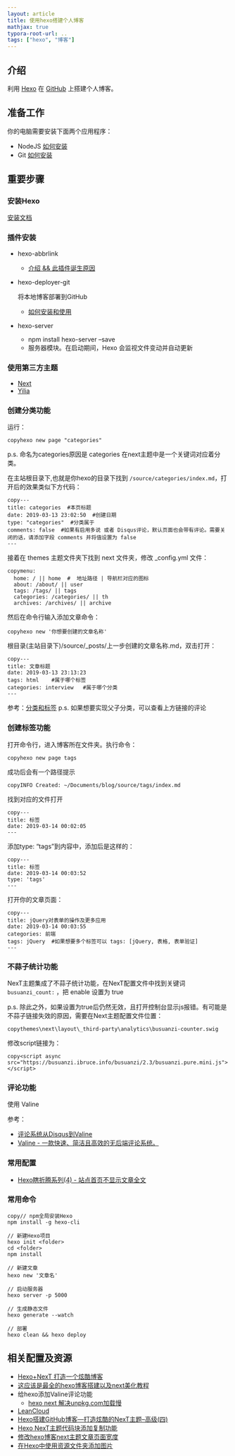 ```yaml
---
layout: article
title: 使用hexo搭建个人博客
mathjax: true
typora-root-url: ..
tags: ["hexo", "博客"]
---
```


## 介绍

利用 [Hexo](https://hexo.io/zh-cn/) 在 [GitHub](https://baike.baidu.com/item/github/10145341?fr=aladdin) 上搭建个人博客。

## 准备工作

你的电脑需要安装下面两个应用程序：

- NodeJS [如何安装](http://www.runoob.com/nodejs/nodejs-install-setup.html)
- Git [如何安装](http://www.runoob.com/git/git-install-setup.html)

## 重要步骤

### 安装Hexo

[安装文档](https://hexo.io/zh-cn/docs/)

### 插件安装

- hexo-abbrlink

  - [介绍 && 此插件诞生原因](https://post.zz173.com/detail/hexo-abbrlink.html)

- hexo-deployer-git

   

  将本地博客部署到GitHub

  - [如何安装和使用](https://hexo.io/zh-cn/docs/deployment.html#Git)

- hexo-server

  - npm install hexo-server –save
  - 服务器模块。在启动期间，Hexo 会监视文件变动并自动更新

### 使用第三方主题

- [Next](https://github.com/iissnan/hexo-theme-next)
- [Yilia](https://github.com/litten/hexo-theme-yilia)

### 创建分类功能

运行：

```
copyhexo new page "categories"
```

p.s. 命名为categories原因是 categories 在next主题中是一个关键词对应着分类。

在主站根目录下,也就是你hexo的目录下找到 `/source/categories/index.md`，打开后的效果类似下方代码：

```
copy---
title: categories  #本页标题
date: 2019-03-13 23:02:50  #创建日期
type: "categories" 	#分类属于
comments: false  #如果有启用多说 或者 Disqus评论，默认页面也会带有评论。需要关闭的话，请添加字段 comments 并将值设置为 false
---
```

接着在 themes 主题文件夹下找到 next 文件夹，修改 _config.yml 文件：

```
copymenu:
  home: / || home  #  地址路径 | 导航栏对应的图标
  about: /about/ || user
  tags: /tags/ || tags
  categories: /categories/ || th
  archives: /archives/ || archive
```

然后在命令行输入添加文章命令：

```
copyhexo new '你想要创建的文章名称'
```

根目录(主站目录下)/source/_posts/上一步创建的文章名称.md，双击打开：

```
copy---
title: 文章标题
date: 2019-03-13 23:13:23
tags: html    #属于哪个标签
categories: interview   #属于哪个分类
---
```

参考：[分类和标签](https://hexo.io/zh-cn/docs/front-matter.html#分类和标签)
p.s. 如果想要实现父子分类，可以查看上方链接的评论

### 创建标签功能

打开命令行，进入博客所在文件夹。执行命令：

```
copyhexo new page tags
```



成功后会有一个路径提示

```
copyINFO Created: ~/Documents/blog/source/tags/index.md
```



找到对应的文件打开

```
copy---
title: 标签
date: 2019-03-14 00:02:05
---
```



添加type: “tags”到内容中，添加后是这样的：

```
copy---
title: 标签
date: 2019-03-14 00:03:52
type: 'tags'
---
```



打开你的文章页面：

```
copy---
title: jQuery对表单的操作及更多应用
date: 2019-03-14 00:03:55
categories: 前端
tags: jQuery  #如果想要多个标签可以 tags: [jQuery, 表格, 表单验证]
---
```



### 不蒜子统计功能

NexT主题集成了不蒜子统计功能，在NexT配置文件中找到关键词 `busuanzi_count:` ，把 enable 设置为 true

p.s. 除此之外，如果设置为true后仍然无效，且打开控制台显示js报错。有可能是不蒜子链接失效的原因，需要在Next主题配置文件位置：

```
copythemes\next\layout\_third-party\analytics\busuanzi-counter.swig
```



修改script链接为：

```
copy<script async src="https://busuanzi.ibruce.info/busuanzi/2.3/busuanzi.pure.mini.js"></script>
```



### 评论功能

使用 Valine

参考：

- [评论系统从Disqus到Valine](https://www.jianshu.com/p/532acf1d41c1)
- [Valine - 一款快速、简洁且高效的无后端评论系统。](https://valine.js.org/)

### 常用配置

- [Hexo瞎折腾系列(4) - 站点首页不显示文章全文](https://blog.csdn.net/lewky_liu/article/details/81277337)

### 常用命令

```
copy// npm全局安装Hexo
npm install -g hexo-cli

// 新建Hexo项目
hexo init <folder>
cd <folder>
npm install

// 新建文章
hexo new '文章名'

// 启动服务器
hexo server -p 5000

// 生成静态文件
hexo generate --watch

// 部署
hexo clean && hexo deploy
```

## 相关配置及资源

- [Hexo+NexT 打造一个炫酷博客](https://juejin.im/post/5bcd2d395188255c3b7dc1db#heading-42)
- [这应该是最全的hexo博客搭建以及next美化教程](https://me.idealli.com/post/e8d13fc.html)
- 给hexo添加Valine评论功能
  - [hexo next 解决unpkg.com加载慢](https://blog.csdn.net/qq_21808961/article/details/84639436)
- [LeanCloud](https://leancloud.cn/)
- [Hexo搭建GitHub博客—打造炫酷的NexT主题–高级(四)](https://eirunye.github.io/2018/09/15/Hexo搭建GitHub博客—打造炫酷的NexT主题—高级—四/)
- [Hexo NexT主题代码块添加复制功能](http://www.missfli.com/2018/06/19/github-hexo-next-08.html)
- [修改hexo博客next主题文章页面宽度](https://ihaoming.top/archives/9a935f57.html)
- [在Hexo中使用资源文件夹添加图片](https://hexo.io/zh-cn/docs/asset-folders.html)
